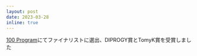 ```yaml
---
layout: post
date: 2023-03-28
inline: true
---
```


[100 Program](https://100program.jp)にてファイナリストに選出、DIPROGY賞とTomyK賞を受賞しました

